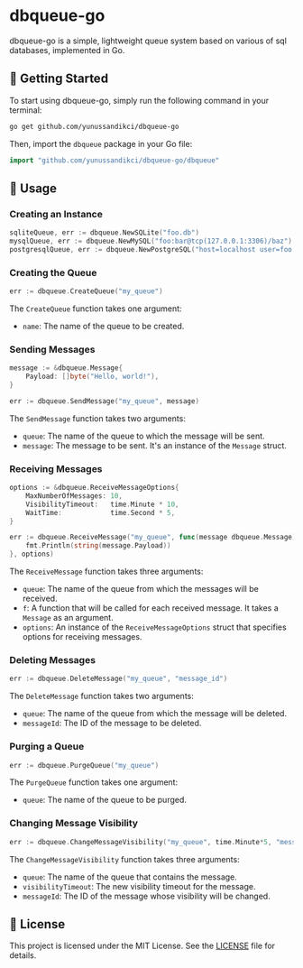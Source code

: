 # dbqueue-go

dbqueue-go is a simple, lightweight queue system based on various of sql databases, implemented in Go. 

## 🚀 Getting Started

To start using dbqueue-go, simply run the following command in your terminal:

```bash
go get github.com/yunussandikci/dbqueue-go
```

Then, import the `dbqueue` package in your Go file:

```go
import "github.com/yunussandikci/dbqueue-go/dbqueue"
```

## 🎉 Usage

### Creating an Instance 
```go
sqliteQueue, err := dbqueue.NewSQLite("foo.db")
mysqlQueue, err := dbqueue.NewMySQL("foo:bar@tcp(127.0.0.1:3306)/baz")
postgresqlQueue, err := dbqueue.NewPostgreSQL("host=localhost user=foo password=bar dbname=baz port=5432 sslmode=disable")
```

### Creating the Queue 

```go
err := dbqueue.CreateQueue("my_queue")
```
The `CreateQueue` function takes one argument:
- `name`: The name of the queue to be created.

### Sending Messages

```go
message := &dbqueue.Message{
    Payload: []byte("Hello, world!"),
}

err := dbqueue.SendMessage("my_queue", message)
```
The `SendMessage` function takes two arguments:
- `queue`: The name of the queue to which the message will be sent.
- `message`: The message to be sent. It's an instance of the `Message` struct.

### Receiving Messages

```go
options := &dbqueue.ReceiveMessageOptions{
    MaxNumberOfMessages: 10,
    VisibilityTimeout:   time.Minute * 10,
    WaitTime:            time.Second * 5,
}

err := dbqueue.ReceiveMessage("my_queue", func(message dbqueue.Message) {
    fmt.Println(string(message.Payload))
}, options)
```
The `ReceiveMessage` function takes three arguments:
- `queue`: The name of the queue from which the messages will be received.
- `f`: A function that will be called for each received message. It takes a `Message` as an argument.
- `options`: An instance of the `ReceiveMessageOptions` struct that specifies options for receiving messages.

### Deleting Messages

```go
err := dbqueue.DeleteMessage("my_queue", "message_id")
```
The `DeleteMessage` function takes two arguments:
- `queue`: The name of the queue from which the message will be deleted.
- `messageId`: The ID of the message to be deleted.

### Purging a Queue

```go
err := dbqueue.PurgeQueue("my_queue")
```
The `PurgeQueue` function takes one argument:
- `queue`: The name of the queue to be purged.

### Changing Message Visibility

```go
err := dbqueue.ChangeMessageVisibility("my_queue", time.Minute*5, "message_id")
```
The `ChangeMessageVisibility` function takes three arguments:
- `queue`: The name of the queue that contains the message.
- `visibilityTimeout`: The new visibility timeout for the message.
- `messageId`: The ID of the message whose visibility will be changed. 

## 📜 License

This project is licensed under the MIT License. See the [LICENSE](LICENSE) file for details.

